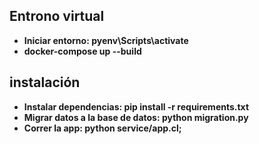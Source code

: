 ## Entrono virtual
- <strong>Iniciar entorno: <strong> pyenv\Scripts\activate
- docker-compose up --build
## instalación
- <strong>Instalar dependencias: <strong> pip install -r requirements.txt
- <strong>Migrar datos a la base de datos: <strong> python migration.py
- <strong>Correr la app: <strong> python service/app.cl;